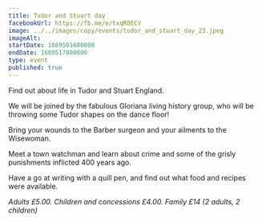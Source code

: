 ```yaml
---
title: Tudor and Stuart day
facebookUrl: https://fb.me/e/txqROECV
image: ../../images/copy/events/tudor_and_stuart_day_23.jpeg
imageAlt: 
startDate: 1689501600000
endDate: 1689517800000
type: event
published: true
---
```

Find out about life in Tudor and Stuart England.

We will be joined by the fabulous Gloriana living history group, who will be throwing some Tudor shapes on the dance floor!

Bring your wounds to the Barber surgeon and your ailments to the Wisewoman.

Meet a town watchman and learn about crime and some of the grisly punishments inflicted 400 years ago. 

Have a go at writing with a quill pen, and find out what food and recipes were available.

*Adults £5.00. Children and concessions £4.00. Family £14 (2 adults, 2 children)*